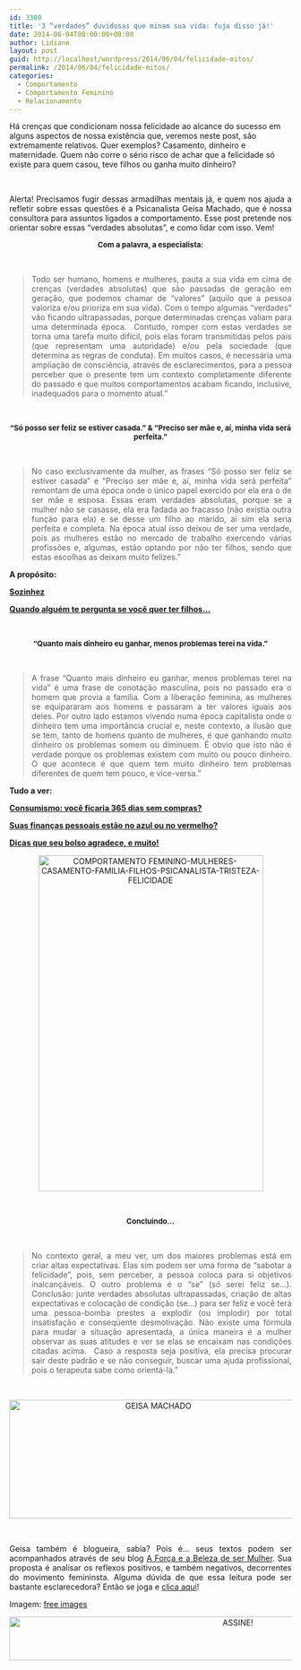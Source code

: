 ```yaml
---
id: 3300
title: '3 “verdades” duvidosas que minam sua vida: fuja disso já!'
date: 2014-06-04T00:00:00+00:00
author: Lidiane
layout: post
guid: http://localhost/wordpress/2014/06/04/felicidade-mitos/
permalink: /2014/06/04/felicidade-mitos/
categories:
  - Comportamento
  - Comportamento Feminino
  - Relacionamento
---
```

Há crenças que condicionam nossa felicidade ao alcance do sucesso em alguns aspectos de nossa existência que, veremos neste post, são extremamente relativos. Quer exemplos? Casamento, dinheiro e maternidade. Quem não corre o sério risco de achar que a felicidade só existe para quem casou, teve filhos ou ganha muito dinheiro?

&nbsp;

<p align="justify">
  Alerta! Precisamos fugir dessas armadilhas mentais já, e quem nos ajuda a refletir sobre essas questões é a Psicanalista Geisa Machado, que é nossa consultora para assuntos ligados a comportamento. Esse post pretende nos orientar sobre essas “verdades absolutas”, e como lidar com isso. Vem!
</p>

<!--more-->

<p align="center">
  <strong><span style="font-size: small;">Com a palavra, a especialista:</span></strong>
</p>

&nbsp;

> <p align="justify">
>   Todo ser humano, homens e mulheres, pauta a sua vida em cima de crenças (verdades absolutas) que são passadas de geração em geração, que podemos chamar de “valores” (aquilo que a pessoa valoriza e/ou prioriza em sua vida). Com o tempo algumas “verdades” vão ficando ultrapassadas, porque determinadas crenças valiam para uma determinada época.  Contudo, romper com estas verdades se torna uma tarefa muito difícil, pois elas foram transmitidas pelos pais (que representam uma autoridade) e/ou pela sociedade (que determina as regras de conduta). Em muitos casos, é necessária uma ampliação de consciência, através de esclarecimentos, para a pessoa perceber que o presente tem um contexto completamente diferente do passado e que muitos comportamentos acabam ficando, inclusive, inadequados para o momento atual.”
> </p>

&nbsp;

<p align="center">
  <strong><span style="font-size: small;">“Só posso ser feliz se estiver casada.” & “Preciso ser mãe e, aí, minha vida será perfeita.”</span></strong>
</p>

&nbsp;

> <p align="justify">
>   No caso exclusivamente da mulher, as frases “Só posso ser feliz se estiver casada” e “Preciso ser mãe e, aí, minha vida será perfeita” remontam de uma época onde o único papel exercido por ela era o de ser mãe e esposa. Essas eram verdades absolutas, porque se a mulher não se casasse, ela era fadada ao fracasso (não existia outra função para ela) e se desse um filho ao marido, aí sim ela seria perfeita e completa. Na época atual isso deixou de ser uma verdade, pois as mulheres estão no mercado de trabalho exercendo várias profissões e, algumas, estão optando por não ter filhos, sendo que estas escolhas as deixam muito felizes.”
> </p>

<p align="justify">
  <strong>A propósito:</strong>
</p>

<p align="justify">
  <a href="http://www.trololodemulher.com.br/2011/11/04/sozinhez/" target="_blank"><strong>Sozinhez</strong></a>
</p>

<p align="justify">
  <a href="http://www.trololodemulher.com.br/2012/10/26/filhos-maternidade-gravidez/" target="_blank"><strong>Quando alguém te pergunta se você quer ter filhos…</strong></a>
</p>

&nbsp;

<p align="center">
  <strong><span style="font-size: small;">“Quanto mais dinheiro eu ganhar, menos problemas terei na vida.”</span></strong>
</p>

&nbsp;

> <p align="justify">
>   A frase “Quanto mais dinheiro eu ganhar, menos problemas terei na vida” é uma frase de conotação masculina, pois no passado era o homem que provia a família. Com a liberação feminina, as mulheres se equipararam aos homens e passaram a ter valores iguais aos deles. Por outro lado estamos vivendo numa época capitalista onde o dinheiro tem uma importância crucial e, neste contexto, a ilusão que se tem, tanto de homens quanto de mulheres, é que ganhando muito dinheiro os problemas somem ou diminuem. É obvio que isto não é verdade porque os problemas existem com muito ou pouco dinheiro. O que acontece é que quem tem muito dinheiro tem problemas diferentes de quem tem pouco, e vice-versa.”
> </p>

<p align="justify">
  <strong>Tudo a ver:</strong>
</p>

<p align="justify">
  <a href="http://www.trololodemulher.com.br/2011/09/23/consumismo/" target="_blank"><strong>Consumismo: você ficaria 365 dias sem compras?</strong></a>
</p>

<p align="justify">
  <a href="http://www.trololodemulher.com.br/2011/05/20/dicas-financas-pessoais/" target="_blank"><strong>Suas finanças pessoais estão no azul ou no vermelho?</strong></a>
</p>

<p align="justify">
  <a href="http://www.trololodemulher.com.br/2012/11/16/financas-pessoais/" target="_blank"><strong>Dicas que seu bolso agradece, e muito!</strong></a>
</p>

<p align="center">
  <a href="http://www.trololodemulher.com.br/blog/wp-content/uploads/2014/05/COMPORTAMENTO-FEMININO-MULHERES-CASAMENTO-FAMILIA-FILHOS-PSICANALISTA-TRISTEZA-FELICIDADE.jpg"><img class="alignnone size-full wp-image-10049" src="http://www.trololodemulher.com.br/blog/wp-content/uploads/2014/05/COMPORTAMENTO-FEMININO-MULHERES-CASAMENTO-FAMILIA-FILHOS-PSICANALISTA-TRISTEZA-FELICIDADE.jpg" alt="COMPORTAMENTO FEMININO-MULHERES-CASAMENTO-FAMILIA-FILHOS-PSICANALISTA-TRISTEZA-FELICIDADE" width="401" height="600" /></a>
</p>

&nbsp;

<p align="center">
  <strong><span style="font-size: small;">Concluindo…</span></strong>
</p>

&nbsp;

> <p align="justify">
>   No contexto geral, a meu ver, um dos maiores problemas está em criar altas expectativas. Elas sim podem ser uma forma de “sabotar a felicidade”, pois, sem perceber, a pessoa coloca para si objetivos inalcançáveis. O outro problema é o “se” (só serei feliz se&#8230;). Conclusão: junte verdades absolutas ultrapassadas, criação de altas expectativas e colocação de condição (se&#8230;) para ser feliz e você terá uma pessoa-bomba prestes a explodir (ou implodir) por total insatisfação e conseqüente desmotivação. Não existe uma fórmula para mudar a situação apresentada, a única maneira é a mulher observar as suas atitudes e ver se elas se encaixam nas condições citadas acima.  Caso a resposta seja positiva, ela precisa procurar sair deste padrão e se não conseguir, buscar uma ajuda profissional, pois o terapeuta sabe como orientá-la.”
> </p>

&nbsp;

<p align="center">
  <a href="http://www.trololodemulher.com.br/blog/wp-content/uploads/2012/08/GEISA-MACHADO.png"><img class="alignnone size-full wp-image-9029" src="http://www.trololodemulher.com.br/blog/wp-content/uploads/2012/08/GEISA-MACHADO.png" alt="GEISA MACHADO" width="516" height="212" /></a>
</p>

&nbsp;

<p align="justify">
  Geisa também é blogueira, sabia? Pois é… seus textos podem ser acompanhados através de seu blog <a href="http://geisamachado.blogspot.com.br/" target="_blank">A Força e a Beleza de ser Mulher</a>. Sua proposta é analisar os reflexos positivos, e também negativos, decorrentes do movimento femininsta. Alguma dúvida de que essa leitura pode ser bastante esclarecedora? Então se joga e <a href="http://geisamachado.blogspot.com.br/" target="_blank">clica aqui</a>!
</p>

<p align="justify">
  Imagem: <a href="http://www.freeimages.com/" target="_blank">free images</a>
</p>

<p align="center">
  <a href="http://feedburner.google.com/fb/a/mailverify?uri=blogBichaFemea&loc=en_US" target="_blank"><img class="alignnone size-full wp-image-10439" src="http://www.trololodemulher.com.br/blog/wp-content/uploads/2014/09/ASSINE.png" alt="ASSINE!" width="800" height="78" /></a>
</p>